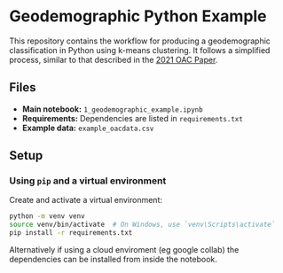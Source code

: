 # Geodemographic Python Example  

This repository contains the workflow for producing a geodemographic classification in Python using k-means clustering. It follows a simplified process, similar to that described in the [2021 OAC Paper](https://rgs-ibg.onlinelibrary.wiley.com/doi/full/10.1111/geoj.12550).  

## Files  
- **Main notebook:** `1_geodemographic_example.ipynb`  
- **Requirements:** Dependencies are listed in `requirements.txt`  
- **Example data:** `example_oacdata.csv`  

## Setup  

### Using `pip` and a virtual environment  
Create and activate a virtual environment:  
```bash
python -m venv venv
source venv/bin/activate  # On Windows, use `venv\Scripts\activate`
pip install -r requirements.txt
```

Alternatively if using a cloud enviroment (eg google collab) the dependencies can be installed from inside the notebook.
